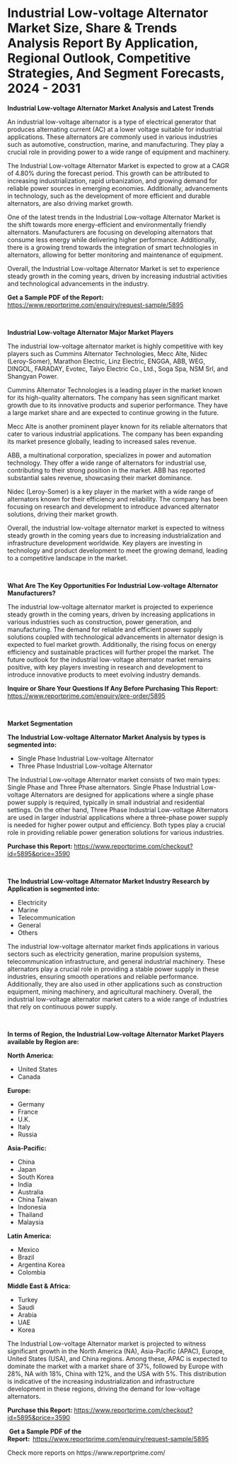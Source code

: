 <p><h1>Industrial Low-voltage Alternator Market Size, Share & Trends Analysis Report By Application, Regional Outlook, Competitive Strategies, And Segment Forecasts, 2024 - 2031</h1></p><p><strong>Industrial Low-voltage Alternator Market Analysis and Latest Trends</strong></p>
<p><p>An industrial low-voltage alternator is a type of electrical generator that produces alternating current (AC) at a lower voltage suitable for industrial applications. These alternators are commonly used in various industries such as automotive, construction, marine, and manufacturing. They play a crucial role in providing power to a wide range of equipment and machinery.</p><p>The Industrial Low-voltage Alternator Market is expected to grow at a CAGR of 4.80% during the forecast period. This growth can be attributed to increasing industrialization, rapid urbanization, and growing demand for reliable power sources in emerging economies. Additionally, advancements in technology, such as the development of more efficient and durable alternators, are also driving market growth.</p><p>One of the latest trends in the Industrial Low-voltage Alternator Market is the shift towards more energy-efficient and environmentally friendly alternators. Manufacturers are focusing on developing alternators that consume less energy while delivering higher performance. Additionally, there is a growing trend towards the integration of smart technologies in alternators, allowing for better monitoring and maintenance of equipment.</p><p>Overall, the Industrial Low-voltage Alternator Market is set to experience steady growth in the coming years, driven by increasing industrial activities and technological advancements in the industry.</p></p>
<p><strong>Get a Sample PDF of the Report:&nbsp;</strong> <a href="https://www.reportprime.com/enquiry/request-sample/5895">https://www.reportprime.com/enquiry/request-sample/5895</a></p>
<p>&nbsp;</p>
<p><strong>Industrial Low-voltage Alternator Major Market Players</strong></p>
<p><p>The industrial low-voltage alternator market is highly competitive with key players such as Cummins Alternator Technologies, Mecc Alte, Nidec (Leroy-Somer), Marathon Electric, Linz Electric, ENGGA, ABB, WEG, DINGOL, FARADAY, Evotec, Taiyo Electric Co., Ltd., Soga Spa, NSM Srl, and Shangyan Power.</p><p>Cummins Alternator Technologies is a leading player in the market known for its high-quality alternators. The company has seen significant market growth due to its innovative products and superior performance. They have a large market share and are expected to continue growing in the future.</p><p>Mecc Alte is another prominent player known for its reliable alternators that cater to various industrial applications. The company has been expanding its market presence globally, leading to increased sales revenue.</p><p>ABB, a multinational corporation, specializes in power and automation technology. They offer a wide range of alternators for industrial use, contributing to their strong position in the market. ABB has reported substantial sales revenue, showcasing their market dominance.</p><p>Nidec (Leroy-Somer) is a key player in the market with a wide range of alternators known for their efficiency and reliability. The company has been focusing on research and development to introduce advanced alternator solutions, driving their market growth.</p><p>Overall, the industrial low-voltage alternator market is expected to witness steady growth in the coming years due to increasing industrialization and infrastructure development worldwide. Key players are investing in technology and product development to meet the growing demand, leading to a competitive landscape in the market.</p></p>
<p>&nbsp;</p>
<p><strong>What Are The Key Opportunities For Industrial Low-voltage Alternator Manufacturers?</strong></p>
<p><p>The industrial low-voltage alternator market is projected to experience steady growth in the coming years, driven by increasing applications in various industries such as construction, power generation, and manufacturing. The demand for reliable and efficient power supply solutions coupled with technological advancements in alternator design is expected to fuel market growth. Additionally, the rising focus on energy efficiency and sustainable practices will further propel the market. The future outlook for the industrial low-voltage alternator market remains positive, with key players investing in research and development to introduce innovative products to meet evolving industry demands.</p></p>
<p><strong>Inquire or Share Your Questions If Any Before Purchasing This Report:</strong> <a href="https://www.reportprime.com/enquiry/pre-order/5895">https://www.reportprime.com/enquiry/pre-order/5895</a></p>
<p>&nbsp;</p>
<p><strong>Market Segmentation</strong></p>
<p><strong>The Industrial Low-voltage Alternator Market Analysis by types is segmented into:</strong></p>
<p><ul><li>Single Phase Industrial Low-voltage Alternator</li><li>Three Phase Industrial Low-voltage Alternator</li></ul></p>
<p><p>The Industrial Low-voltage Alternator market consists of two main types: Single Phase and Three Phase alternators. Single Phase Industrial Low-voltage Alternators are designed for applications where a single phase power supply is required, typically in small industrial and residential settings. On the other hand, Three Phase Industrial Low-voltage Alternators are used in larger industrial applications where a three-phase power supply is needed for higher power output and efficiency. Both types play a crucial role in providing reliable power generation solutions for various industries.</p></p>
<p><strong>Purchase this Report:&nbsp;</strong><a href="https://www.reportprime.com/checkout?id=5895&price=3590">https://www.reportprime.com/checkout?id=5895&price=3590</a></p>
<p>&nbsp;</p>
<p><strong>The Industrial Low-voltage Alternator Market Industry Research by Application is segmented into:</strong></p>
<p><ul><li>Electricity</li><li>Marine</li><li>Telecommunication</li><li>General</li><li>Others</li></ul></p>
<p><p>The industrial low-voltage alternator market finds applications in various sectors such as electricity generation, marine propulsion systems, telecommunication infrastructure, and general industrial machinery. These alternators play a crucial role in providing a stable power supply in these industries, ensuring smooth operations and reliable performance. Additionally, they are also used in other applications such as construction equipment, mining machinery, and agricultural machinery. Overall, the industrial low-voltage alternator market caters to a wide range of industries that rely on continuous power supply.</p></p>
<p>&nbsp;</p>
<p><strong>In terms of Region, the Industrial Low-voltage Alternator Market Players available by Region are:</strong></p>
<p>
    <p> <strong> North America: </strong>
        <ul>
            <li>United States</li>
            <li>Canada</li>
        </ul>
        </p> 
    <p> <strong> Europe: </strong>
        <ul>
            <li>Germany</li>
            <li>France</li>
            <li>U.K.</li>
            <li>Italy</li>
            <li>Russia</li>
        </ul>
        </p> 
    <p> <strong> Asia-Pacific: </strong>
        <ul>
            <li>China</li>
            <li>Japan</li>
            <li>South Korea</li>
            <li>India</li>
            <li>Australia</li>
            <li>China Taiwan</li>
            <li>Indonesia</li>
            <li>Thailand</li>
            <li>Malaysia</li>
        </ul>
        </p> 
    <p> <strong> Latin America: </strong>
        <ul>
            <li>Mexico</li>
            <li>Brazil</li>
            <li>Argentina Korea</li>
            <li>Colombia</li>
        </ul>
        </p> 
    <p> <strong> Middle East & Africa: </strong>
        <ul>
            <li>Turkey</li>
            <li>Saudi</li>
            <li>Arabia</li>
            <li>UAE</li>
            <li>Korea</li>
        </ul>
    </p>
    </p>
<p><p>The Industrial Low-voltage Alternator market is projected to witness significant growth in the North America (NA), Asia-Pacific (APAC), Europe, United States (USA), and China regions. Among these, APAC is expected to dominate the market with a market share of 37%, followed by Europe with 28%, NA with 18%, China with 12%, and the USA with 5%. This distribution is indicative of the increasing industrialization and infrastructure development in these regions, driving the demand for low-voltage alternators.</p></p>
<p><strong>Purchase this Report: </strong><a href="https://www.reportprime.com/checkout?id=5895&price=3590">https://www.reportprime.com/checkout?id=5895&price=3590</a></p>
<p>&nbsp;<strong>Get a Sample PDF of the Report:&nbsp;&nbsp;</strong><a href="https://www.reportprime.com/enquiry/request-sample/5895">https://www.reportprime.com/enquiry/request-sample/5895</a></p>
<p><strong></strong></p>
<p>Check more reports on https://www.reportprime.com/</p>